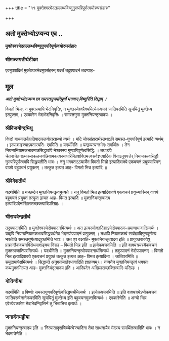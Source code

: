 +++
title = "११ मुक्तेश्वरभेदतल्लब्धविष्णुगुणपरिपूर्णत्वयोरुपसंहारः"

+++


## अतो मुक्तेभ्योऽप्यन्य एव ..

**मुक्तेश्वरभेदतल्लब्धविष्णुगुणपरिपूर्णत्वयोरुपसंहारः**

### **श्रीमज्जयतीर्थटीका**

एवमुपपादितं मुक्तेश्वरभेदमुपसंहरन् यदर्थं तदुपपादनं तदप्याह-

## **मूल**

***अतो मुक्तेभ्योऽप्यन्य एव समस्तगुणपरिपूर्णो भगवान् विष्णुरिति सिद्धम् ।***

विमतो भिन्नः, न मुक्तस्यापि भेदनिवृत्तिः, न मुक्तस्येश्वरैक्यमित्येकवचनं जातिपरमिति सूचयितुं मुक्तेभ्य इत्युक्तम् । एवकारेण भेदाभेदनिवृत्तिः । समस्तगुणा मुक्तनियन्तृत्वादयः ।

### **श्रीविजयीन्द्रभिक्षु**

विपक्षे बाधकतर्कप्रतिपादकतयोत्तरग्रन्थो व्यर्थः । यदि चोपसंहारार्थस्तथाऽपि समस्त-गुणपरिपूर्ण इत्यादि व्यर्थम् । इत्याशङ्क्याऽवतारयति- एवमिति ॥ यदर्थमिति ॥ यद्यप्यत्यन्तभेदः समर्थितः । तेन नियम्यनियामकभावमात्रसिद्धावपि नेश्वरस्य गुणपरिपूर्णत्वसिद्धिः । तथाऽपि चेतनाचेतनात्मकसकलजगन्नियामकत्वस्यापरिमितशक्तिमत्त्वसर्वज्ञत्वादिकं विनाऽनुपपत्तेर् नियामकत्वसिद्धौ गुणपरिपूर्णत्वमपि सिद्ध्यतीति भावः । ननु भगवताऽऽचार्येण विमतो भिन्नो इत्यादिवाक्ये एकवचनं प्रयुज्यास्मिन् वाक्ये बहुवचनं प्रयुक्तम् । तत्कुत इत्यत आह- विमतो भिन्न इत्यादि ॥

### **श्रीवेदेशतीर्थ**

यदर्थमिति ॥ यच्छब्देन मुक्तनियन्तृत्वमुच्यते । ननु विमतो भिन्न इत्यादिवाक्ये एकवचनं प्रयुज्यास्मिन् वाक्ये बहुवचनं प्रयुक्तं तत्कुत इत्यत आह- विमत इत्यादि ॥ मुक्तनियन्तृत्वादय इत्यादिपदेनाखिलसच्छक्त्यादिपरिग्रहः ।

### **श्रीराघवेन्द्रतीर्थ**

तदुपपादनमिति ॥ मुक्तेश्वरभेदोपपादनमित्यर्थः । अत इत्यस्योक्तदिशाऽभेदोपपादक-प्रमाणाभावादित्यर्थः । यद्यपि नियम्यनियामकभावसिद्ध्यर्थमेव भेदस्योपपादनं प्रागुक्तम् । तथापि नियामकत्वं सार्वज्ञादिगुणपूर्णस्य भवतीति समस्तगुणेत्याद्युक्तमिति भावः । अत एव वक्ष्यति- मुक्तनियन्तृत्वादय इति ॥ प्रागुक्तवाक्येषु प्रक्रान्तैकवचनविरोधमाशङ्क्य निराह – विमतो भिन्न इति ॥ इत्येकवचनमिति ॥ इति वाक्यत्रयस्यैकवचनं मुक्तत्वजातिपरमित्यर्थः । यदर्थमिति ॥ मुक्तनियन्तृत्वोपपादनार्थमित्यर्थः । तदुपपादनं भेदोपपादनम् । विमतो भिन्न इत्यादिवाक्ये एकवचनं प्रयुक्तं तत्कुत इत्यत आह– विमत इत्यादिना । जातिपरमिति ॥ समुदायापेक्षमित्यर्थः । सिद्धान्ते अनुगतजातेरभावादिति ज्ञातव्यम्१। नन्वनेन मुक्तनियन्तृत्वं भगवतः कथमुक्तमित्यत आह– मुक्तनियंतृत्वादय इति । आदिपदेन अखिलसच्छक्तित्वादि-परिग्रहः ।

### **गोविन्दीया**

यदर्थमिति ॥ विष्णोः समस्तगुणपरिपूर्णत्वसिद्ध्यर्थमित्यर्थः । इत्येकवचनमिति ॥ इति वाक्यत्रयेऽप्येकवचनं जातिपरत्वेनानेकपरमिति सूचयितुं मुक्तेभ्य इति बहुवचनमुक्तमित्यर्थः । एवकारेणेति ॥ अन्यो भिन्न एवेत्येवकारेण भेदाभेदनिवृत्तिर्न तु भिन्नाभिन्न इत्यर्थः ।

### **जनार्दनभट्टीया**

मुक्तनियन्तृत्वादय इति ॥ ‘नित्यातादृशचिच्चेत्ये’त्यादिना तेषां साधनायैव भेदस्य समर्थितत्वादिति भावः । न भेदमात्रेणेति ॥

